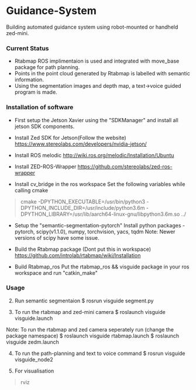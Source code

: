 # Guidance-System
Building automated guidance system using robot-mounted or handheld zed-mini.

### Current Status
- Rtabmap ROS implimentaion is used and integrated with move_base package for path planning.
- Points in the point cloud generated by Rtabmap is labelled with semantic information.
- Using the segmentation images and depth map, a text->voice guided program is made.

### Installation of software
- First setup the Jetson Xavier using the "SDKManager" and install all jetson SDK components.
- Install Zed SDK for Jetson(Follow the website)
https://www.stereolabs.com/developers/nvidia-jetson/

- Install ROS melodic
http://wiki.ros.org/melodic/Installation/Ubuntu

- Install ZED-ROS-Wrapper
https://github.com/stereolabs/zed-ros-wrapper

- Install cv_bridge in the ros workspace
Set the following variables while calling cmake
>cmake 
-DPYTHON_EXECUTABLE=/usr/bin/python3
-DPYTHON_INCLUDE_DIR=/usr/include/python3.6m 
-DPYTHON_LIBRARY=/usr/lib/aarch64-linux-gnu/libpython3.6m.so ../

- Setup the "semantic-segmentation-pytorch"
Install python packages - pytorch, scipy(v1.1.0), numpy, torchvision, yacs, tqdm
 Note: Newer versions of scipy have some issue.

- Build the Rtabmap package (Dont put this in workspace)
https://github.com/introlab/rtabmap/wiki/Installation

- Build Rtabmap_ros 
Put the rtabmap_ros && visguide package in your ros workspace and run "catkin_make"

### Usage

2. Run semantic segmentaion
$ rosrun visguide segment.py

3. To run the rtabmap and zed-mini camera 
$ roslaunch visguide visguide.launch

Note: To run the rtabmap and zed camera seperately run (change the package namespace)
$ roslaunch visguide rtabmap.launch
$ roslaunch visguide zedm.launch 

4. To run the path-planning and text to voice command
$ rosrun visguide visguide_node2

5. For visualisation
>rviz
